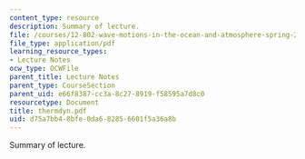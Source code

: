 ```yaml
---
content_type: resource
description: Summary of lecture.
file: /courses/12-802-wave-motions-in-the-ocean-and-atmosphere-spring-2004/d75a7bb48bfe0da682856601f5a36a8b_thermdyn.pdf
file_type: application/pdf
learning_resource_types:
- Lecture Notes
ocw_type: OCWFile
parent_title: Lecture Notes
parent_type: CourseSection
parent_uid: e66f8387-cc3a-8c27-8919-f58595a7d8c0
resourcetype: Document
title: thermdyn.pdf
uid: d75a7bb4-8bfe-0da6-8285-6601f5a36a8b
---
```

Summary of lecture.
